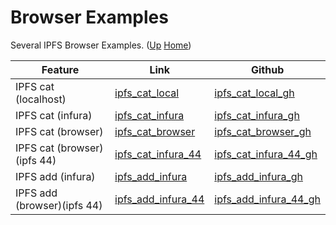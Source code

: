 # Browser Examples

Several IPFS Browser Examples. ([Up](..) [Home](..\..))

| Feature                       | Link                  | Github
| ---------                     | -------               | ----------- 
| IPFS cat (localhost)          | [ipfs_cat_local]      |  [ipfs_cat_local_gh]
| IPFS cat (infura)             | [ipfs_cat_infura]     |  [ipfs_cat_infura_gh]
| IPFS cat (browser)            | [ipfs_cat_browser]    |  [ipfs_cat_browser_gh]
| IPFS cat (browser)(ipfs 44)   | [ipfs_cat_infura_44]  |  [ipfs_cat_infura_44_gh]
| IPFS add (infura)             | [ipfs_add_infura]     |  [ipfs_add_infura_gh]
| IPFS add (browser)(ipfs 44)   | [ipfs_add_infura_44]  |  [ipfs_add_infura_44_gh]

[ipfs_cat_local]:         https://web3examples.com/ipfs/browser_examples/ipfs_cat_local.html
[ipfs_cat_infura]:        https://web3examples.com/ipfs/browser_examples/ipfs_cat_infura.html
[ipfs_cat_browser]:       https://web3examples.com/ipfs/browser_examples/ipfs_cat_browser.html
[ipfs_add_infura]:        https://web3examples.com/ipfs/browser_examples/ipfs_add_infura.html
[ipfs_add_infura_44]:     https://web3examples.com/ipfs/browser_examples/ipfs_add_infura_44.html
[ipfs_cat_infura_44]:     https://web3examples.com/ipfs/browser_examples/ipfs_cat_infura_44.html

[ipfs_cat_local_gh]:      https://github.com/web3examples/ipfs/tree/master/browser_examples/ipfs_cat_local.html
[ipfs_cat_infura_gh]:     https://github.com/web3examples/ipfs/tree/master/browser_examples/ipfs_cat_infura.html
[ipfs_cat_browser_gh]:    https://github.com/web3examples/ipfs/tree/master/browser_examples/ipfs_cat_browser.html
[ipfs_add_infura_gh]:     https://github.com/web3examples/ipfs/tree/master/browser_examples/ipfs_add_infura.html
[ipfs_add_infura_44_gh]:  https://github.com/web3examples/ipfs/tree/master/browser_examples/ipfs_add_infura_44.html
[ipfs_cat_infura_44_gh]:  https://github.com/web3examples/ipfs/tree/master/browser_examples/ipfs_cat_infura_44.html
